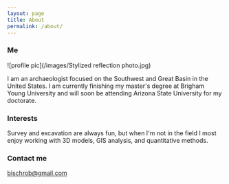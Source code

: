 ```yaml
---
layout: page
title: About
permalink: /about/
---
```


### Me
![profile pic](/images/Stylized reflection photo.jpg)

I am an archaeologist focused on the Southwest and Great Basin in the United States. I am currently finishing my master's degree at Brigham Young University and will soon be attending Arizona State University for my doctorate.

### Interests
Survey and excavation are always fun, but when I'm not in the field I most enjoy working with 3D models, GIS analysis, and quantitative methods.

### Contact me

[bischrob@gmail.com](mailto:bischrob@gmail.com)

